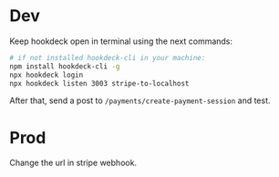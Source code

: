 # Dev

Keep hookdeck open in terminal using the next commands:

```bash
# if not installed hookdeck-cli in your machine:
npm install hookdeck-cli -g
npx hookdeck login
npx hookdeck listen 3003 stripe-to-localhost
```

After that, send a post to `/payments/create-payment-session` and test.

# Prod

Change the url in stripe webhook.
